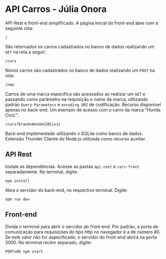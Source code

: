 # API Carros - Júlia Onora

API-Rest e front-end simplificado.
A página inicial do front-end abre com a seguinte rota:
````
/
````

São retornados os carros cadastrados no banco de dados  realizando um `GET` na rota a seguir:
````
/cars
````

Novos carros são cadastrados no banco de dados  realizando um `POST` na rota:
````
/new
````

Carros de uma marca específica são acessados ao realizar um `GET` e passando como parâmetro na requisição o nome da marca, utilizando padrão `Query Parameters` e `encoding URI` de codificação. Recurso disponível apenas no back-end. Um exemplo de acesso com o carro da marca "Honda Civic":
````
/cars?brand=Honda%20Civic
````

 Back-end implementado utilizando o SQLite como banco de dados. Extensão Thunder Cliente do Node.js utilizada como recurso auxiliar.



## API Rest
Instale as dependências. Acesse as pastas `api-rest` e `cars-front` separadamente. No terminal, digite:

````
npm install
````

Abra o servidor do back-end, no respectivo terminal. Digite: 
````
npm run dev
````

## Front-end
Divida o terminal para abrir o servidor do front-end. Por padrão, a porta de comunicação para requisições do tipo http no navegador é a de número 80. Se este valor não for especificado, o servidor do front-end abrirá na porta 3000. No terminal recém separado, digite:
````
PORT=80 npm start
````